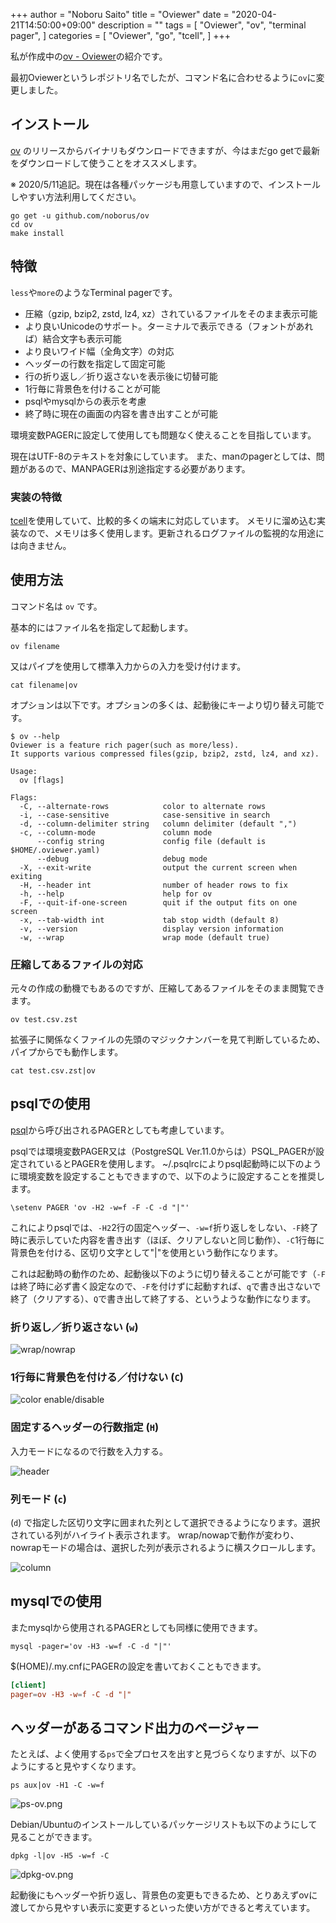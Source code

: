+++
author = "Noboru Saito"
title = "Oviewer"
date = "2020-04-21T14:50:00+09:00"
description = ""
tags = [
    "Oviewer",
    "ov",
    "terminal pager",
]
categories = [
    "Oviewer",
    "go",
    "tcell",
]
+++

私が作成中の[ov - Oviewer](https://github.com/noborus/ov)の紹介です。

最初Oviewerというレポジトリ名でしたが、コマンド名に合わせるように`ov`に変更しました。

## インストール

[ov](https://github.com/noborus/ov) のリリースからバイナリもダウンロードできますが、今はまだgo getで最新をダウンロードして使うことをオススメします。

※ 2020/5/11追記。現在は各種パッケージも用意していますので、インストールしやすい方法利用してください。

```console
go get -u github.com/noborus/ov
cd ov
make install
```

## 特徴

`less`や`more`のようなTerminal pagerです。

* 圧縮（gzip, bzip2, zstd, lz4, xz）されているファイルをそのまま表示可能
* より良いUnicodeのサポート。ターミナルで表示できる（フォントがあれば）結合文字も表示可能
* より良いワイド幅（全角文字）の対応
* ヘッダーの行数を指定して固定可能
* 行の折り返し／折り返さないを表示後に切替可能
* 1行毎に背景色を付けることが可能
* psqlやmysqlからの表示を考慮
* 終了時に現在の画面の内容を書き出すことが可能

環境変数PAGERに設定して使用しても問題なく使えることを目指しています。

現在はUTF-8のテキストを対象にしています。
また、manのpagerとしては、問題があるので、MANPAGERは別途指定する必要があります。

### 実装の特徴

[tcell](https://github.com/gdamore/tcell)を使用していて、比較的多くの端末に対応しています。
メモリに溜め込む実装なので、メモリは多く使用します。更新されるログファイルの監視的な用途には向きません。

## 使用方法

コマンド名は `ov` です。

基本的にはファイル名を指定して起動します。

```console
ov filename
```

又はパイプを使用して標準入力からの入力を受け付けます。

```console
cat filename|ov
```

オプションは以下です。オプションの多くは、起動後にキーより切り替え可能です。

```console
$ ov --help
Oviewer is a feature rich pager(such as more/less).
It supports various compressed files(gzip, bzip2, zstd, lz4, and xz).

Usage:
  ov [flags]

Flags:
  -C, --alternate-rows            color to alternate rows
  -i, --case-sensitive            case-sensitive in search
  -d, --column-delimiter string   column delimiter (default ",")
  -c, --column-mode               column mode
      --config string             config file (default is $HOME/.oviewer.yaml)
      --debug                     debug mode
  -X, --exit-write                output the current screen when exiting
  -H, --header int                number of header rows to fix
  -h, --help                      help for ov
  -F, --quit-if-one-screen        quit if the output fits on one screen
  -x, --tab-width int             tab stop width (default 8)
  -v, --version                   display version information
  -w, --wrap                      wrap mode (default true)
```

### 圧縮してあるファイルの対応

元々の作成の動機でもあるのですが、圧縮してあるファイルをそのまま閲覧できます。

```console
ov test.csv.zst
```

拡張子に関係なくファイルの先頭のマジックナンバーを見て判断しているため、パイプからでも動作します。

```console
cat test.csv.zst|ov
```

## psqlでの使用

[psql](https://www.postgresql.jp/document/current/html/app-psql.html)から呼び出されるPAGERとしても考慮しています。

psqlでは環境変数PAGER又は（PostgreSQL Ver.11.0からは）PSQL_PAGERが設定されているとPAGERを使用します。
~/.psqlrcによりpsql起動時に以下のように環境変数を設定することもできますので、以下のように設定することを推奨します。

```.psqlrc
\setenv PAGER 'ov -H2 -w=f -F -C -d "|"'
```

これによりpsqlでは、`-H2`2行の固定ヘッダー、`-w=f`折り返しをしない、`-F`終了時に表示していた内容を書き出す（ほぼ、クリアしないと同じ動作）、`-C`1行毎に背景色を付ける、区切り文字として"|"を使用という動作になります。

これは起動時の動作のため、起動後以下のように切り替えることが可能です（`-F` は終了時に必ず書く設定なので、`-F`を付けずに起動すれば、`q`で書き出さないで終了（クリアする）、`Q`で書き出して終了する、というような動作になります。

### 折り返し／折り返さない (`w`)

![wrap/nowrap](https://raw.githubusercontent.com/noborus/ov/master/docs/ov-wrap.gif)

### 1行毎に背景色を付ける／付けない (`C`)

![color enable/disable](https://raw.githubusercontent.com/noborus/ov/master/docs/ov-color.gif)

### 固定するヘッダーの行数指定 (`H`)

入力モードになるので行数を入力する。

![header](https://raw.githubusercontent.com/noborus/ov/master/docs/ov-header.gif)

### 列モード (`c`)

(`d`) で指定した区切り文字に囲まれた列として選択できるようになります。選択されている列がハイライト表示されます。
wrap/nowapで動作が変わり、nowrapモードの場合は、選択した列が表示されるように横スクロールします。

![column](https://raw.githubusercontent.com/noborus/ov/master/docs/ov-column.gif)

## mysqlでの使用

またmysqlから使用されるPAGERとしても同様に使用できます。

```console
mysql -pager='ov -H3 -w=f -C -d "|"'
```

$(HOME)/.my.cnfにPAGERの設定を書いておくこともできます。

```$(HOME)/.my.cnf
[client]
pager=ov -H3 -w=f -C -d "|"
```

## ヘッダーがあるコマンド出力のページャー

たとえば、よく使用する`ps`で全プロセスを出すと見づらくなりますが、以下のようにすると見やすくなります。

```console
ps aux|ov -H1 -C -w=f
```

![ps-ov.png](../ps-ov.png)

Debian/Ubuntuのインストールしているパッケージリストも以下のようにして見ることができます。

```console
dpkg -l|ov -H5 -w=f -C
```

![dpkg-ov.png](../dpkg-ov.png)

起動後にもヘッダーや折り返し、背景色の変更もできるため、とりあえずovに渡してから見やすい表示に変更するといった使い方ができると考えています。
